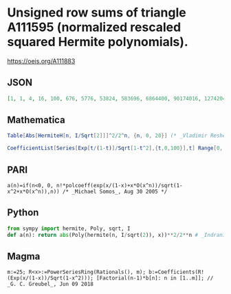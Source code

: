 # Unsigned row sums of triangle A111595 \(normalized rescaled squared Hermite polynomials\)\.
https://oeis.org/A111883
## JSON
```JSON
[1, 1, 4, 16, 100, 676, 5776, 53824, 583696, 6864400, 90174016, 1274204416, 19642583104, 323196798016, 5714394630400, 107112895415296, 2135062451773696, 44858948563673344, 994634863541502976, 23133227941938073600, 564474119626559497216, 14388648533002088866816]
```
## Mathematica
```Mathematica
Table[Abs[HermiteH[n, I/Sqrt[2]]]^2/2^n, {n, 0, 20}] (* _Vladimir Reshetnikov_, Oct 11 2016 *)
```
```Mathematica
CoefficientList[Series[Exp[t/(1-t)]/Sqrt[1-t^2],{t,0,100}],t] Range[0, 12]! (* _Emanuele Munarini_, Aug 31 2017 *)
```
## PARI
```PARI
a(n)=if(n<0, 0, n!*polcoeff(exp(x/(1-x)+x*O(x^n))/sqrt(1-x^2+x*O(x^n)),n)) /* _Michael Somos_, Aug 30 2005 */
```
## Python
```Python
from sympy import hermite, Poly, sqrt, I
def a(n): return abs(Poly(hermite(n, I/sqrt(2)), x))**2/2**n # _Indranil Ghosh_, May 26 2017
```
## Magma
```Magma
m:=25; R<x>:=PowerSeriesRing(Rationals(), m); b:=Coefficients(R!(Exp(x/(1-x))/Sqrt(1-x^2))); [Factorial(n-1)*b[n]: n in [1..m]]; // _G. C. Greubel_, Jun 09 2018
```
